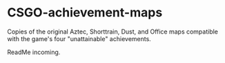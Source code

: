 # CSGO-achievement-maps
 Copies of the original Aztec, Shorttrain, Dust, and Office maps compatible with the game's four "unattainable" achievements.


ReadMe incoming.
